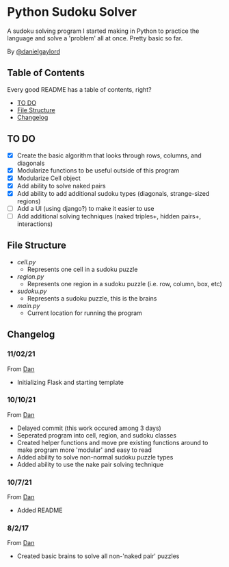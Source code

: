 # Python Sudoku Solver
 A sudoku solving program I started making in Python to practice the language and solve a 'problem' all at once. Pretty basic so far.

 By [@danielgaylord](https://github.com/danielgaylord)

## Table of Contents

Every good README has a table of contents, right?

- [TO DO](https://github.com/danielgaylord/pydoku-solver#to-do)
- [File Structure](https://github.com/danielgaylord/pydoku-solver#file-structure)
- [Changelog](https://github.com/danielgaylord/pydoku-solver#changelog)

## TO DO

- [x] Create the basic algorithm that looks through rows, columns, and diagonals
- [x] Modularize functions to be useful outside of this program
- [x] Modularize Cell object
- [x] Add ability to solve naked pairs
- [x] Add ability to add additional sudoku types (diagonals, strange-sized regions)
- [ ] Add a UI (using django?) to make it easier to use
- [ ] Add additional solving techniques (naked triples+, hidden pairs+, interactions)
 
## File Structure

- _cell.py_
  - Represents one cell in a sudoku puzzle
- _region.py_
  - Represents one region in a sudoku puzzle (i.e. row, column, box, etc)
- _sudoku.py_
  - Represents a sudoku puzzle, this is the brains
- _main.py_
  - Current location for running the program

## Changelog

### 11/02/21

From [Dan](https://github.com/danielgaylord)

- Initializing Flask and starting template

### 10/10/21

From [Dan](https://github.com/danielgaylord)

- Delayed commit (this work occured among 3 days)
- Seperated program into cell, region, and sudoku classes
- Created helper functions and move pre existing functions around to make program more 'modular' and easy to read
- Added ability to solve non-normal sudoku puzzle types
- Added ability to use the nake pair solving technique

### 10/7/21

From [Dan](https://github.com/danielgaylord)

- Added README

### 8/2/17

From [Dan](https://github.com/danielgaylord)

- Created basic brains to solve all non-'naked pair' puzzles

